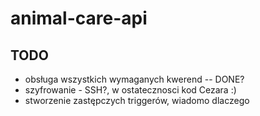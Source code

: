# animal-care-api
## TODO
- obsługa wszystkich wymaganych kwerend -- DONE?
- szyfrowanie - SSH?, w ostatecznosci kod Cezara :)
- stworzenie zastępczych triggerów, wiadomo dlaczego
